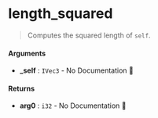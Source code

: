 # length\_squared

>  Computes the squared length of `self`.

#### Arguments

- **\_self** : `IVec3` \- No Documentation 🚧

#### Returns

- **arg0** : `i32` \- No Documentation 🚧